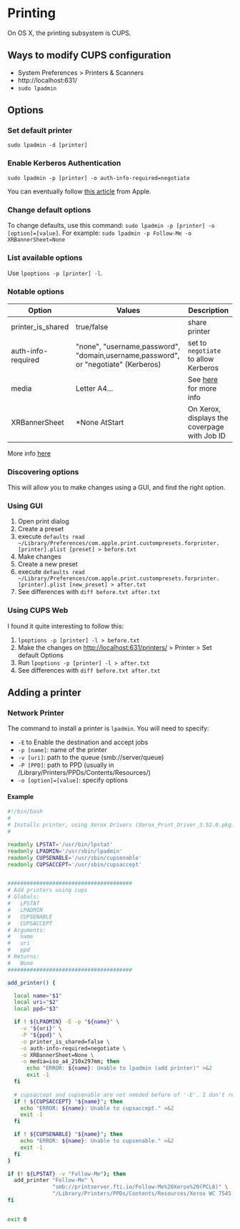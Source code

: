 # Printing
On OS X, the printing subsystem is CUPS. 

## Ways to modify CUPS configuration

- System Preferences > Printers & Scanners
- http://localhost:631/
- `sudo lpadmin`

## Options 

### Set default printer

`sudo lpadmin -d [printer]`

### Enable Kerberos Authentication

`sudo lpadmin -p [printer] -o auth-info-required=negotiate`

You can eventually follow [this article](https://support.apple.com/en-us/HT202311) from Apple.
### Change default options

To change defaults, use this command: `sudo lpadmin -p [printer] -o [option]=[value]`. For example: `sudo lpadmin -p Follow-Me -o XRBannerSheet=None`

### List available options 

Use `lpoptions -p [printer] -l`.

### Notable options

| Option | Values | Description |
|--------|--------|-------------|
| printer_is_shared | true/false | share printer |
| auth-info-required | "none", "username,password", "domain,username,password", or "negotiate" (Kerberos) | set to `negotiate` to allow Kerberos|
| media | Letter A4…| See [here](http://www.cups.org/documentation.php/doc-2.1/options.html?VERSION=2.1) for more info |
| XRBannerSheet | *None AtStart | On Xerox, displays the coverpage with Job ID |

More info [here](http://www.cups.org/documentation.php/doc-2.1/options.html?VERSION=2.1)

### Discovering options

This will allow you to make changes using a GUI, and find the right option.

### Using GUI
1. Open print dialog
2. Create a preset
3. execute `defaults read ~/Library/Preferences/com.apple.print.custompresets.forprinter.[printer].plist [preset] > before.txt`
4. Make changes
5. Create a new preset
6. execute `defaults read ~/Library/Preferences/com.apple.print.custompresets.forprinter.[printer].plist [new_preset] > after.txt`
7. See differences with `diff before.txt after.txt`

### Using CUPS Web

I found it quite interesting to follow this:

1. `lpoptions -p [printer] -l > before.txt`
2. Make the changes on [http://localhost:631/printers/](http://localhost:631/printers/) > Printer > Set default Options
3. Run `lpoptions -p [printer] -l > after.txt`
4. See differences with `diff before.txt after.txt`


## Adding a printer

### Network Printer
The command to install a printer is `lpadmin`. You will need to specify:
- `-E` to Enable the destination and accept jobs
- `-p [name]`: name of the printer
- `-v [uri]`: path to the queue (smb://server/queue)
- `-P [PPD]`: path to PPD (usually in /Library/Printers/PPDs/Contents/Resources/)
- `-o [option]=[value]`: specify options


#### Example

```bash
#!/bin/bash
#
# Installs printer, using Xerox Drivers (Xerox_Print_Driver_3.52.0.pkg)
# 

readonly LPSTAT='/usr/bin/lpstat'
readonly LPADMIN='/usr/sbin/lpadmin'
readonly CUPSENABLE='/usr/sbin/cupsenable'
readonly CUPSACCEPT='/usr/sbin/cupsaccept'


#######################################
# Add printers using cups
# Globals:
#   LPSTAT
#   LPADMIN
#   CUPSENABLE
#   CUPSACCEPT
# Arguments:
#   name
#   uri
#   ppd
# Returns:
#   None
#######################################

add_printer() {

  local name="$1"
  local uri="$2"
  local ppd="$3"

  if ! ${LPADMIN} -E -p "${name}" \
    -v "${uri}" \
    -P "${ppd}" \
    -o printer_is_shared=false \
    -o auth-info-required=negotiate \
    -o XRBannerSheet=None \
    -o media=iso_a4_210x297mm; then
      echo "ERROR: ${name}: Unable to lpadmin (add printer)" >&2
      exit -1
  fi
  
  # cupsaccept and cupsenable are not needed before of '-E'. I don't remember why I included them.
  if ! ${CUPSACCEPT} "${name}"; then
    echo "ERROR: ${name}: Unable to cupsaccept." >&2
    exit -1
  fi

  if ! ${CUPSENABLE} "${name}"; then
    echo "ERROR: ${name}: Unable to cupsenable." >&2
    exit -1
  fi
}

if (! ${LPSTAT} -v "Follow-Me"); then
  add_printer "Follow-Me" \
              "smb://printserver.fti.io/Follow-Me%20Xerox%20(PCL6)" \
              "/Library/Printers/PPDs/Contents/Resources/Xerox WC 7545.gz"
fi


exit 0
```
